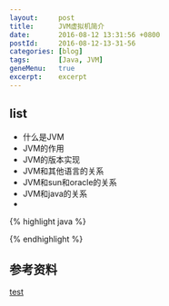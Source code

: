 ```yaml
---
layout:     post
title:      JVM虚拟机简介
date:       2016-08-12 13:31:56 +0800
postId:     2016-08-12-13-31-56
categories: [blog]
tags:       [Java, JVM]
geneMenu:   true
excerpt:    excerpt
---
```


## 

## list
* 什么是JVM
* JVM的作用
* JVM的版本实现
* JVM和其他语言的关系
* JVM和sun和oracle的关系
* JVM和java的关系
* 




{% highlight java %}

{% endhighlight %}

## 参考资料

[test](test.html)
